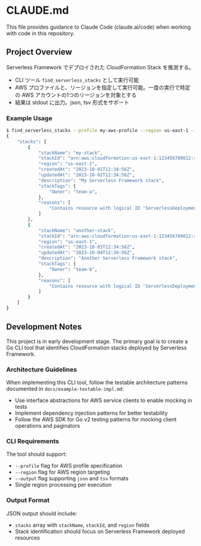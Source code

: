 # CLAUDE.md

This file provides guidance to Claude Code (claude.ai/code) when working with code in this repository.

## Project Overview

Serverless Framework でデプロイされた CloudFormation Stack を推測する。

- CLI ツール `find_serverless_stacks` として実行可能
- AWS プロファイルと、リージョンを指定して実行可能。一度の実行で特定の AWS アカウントの1つのリージョンを対象とする
- 結果は stdout に出力。json, tsv 形式をサポート

### Example Usage

```bash
$ find_serverless_stacks --profile my-aws-profile --region us-east-1 --output json
{
    "stacks": [
        {
            "stackName": "my-stack",
            "stackId": "arn:aws:cloudformation:us-east-1:123456789012:stack/my-stack/abcd1234-efgh-5678-ijkl-mnopqrstuv",
            "region": "us-east-1",
            "createdAt": "2023-10-01T12:34:56Z",
            "updatedAt": "2023-10-02T12:34:56Z",
            "description": "My Serverless Framework stack",
            "stackTags": {
                "Owner": "team-a",
            },
            "reasons": [
                "Contains resource with logical ID 'ServerlessDeploymentBucket'"
            ]
        },
        {
            "stackName": "another-stack",
            "stackId": "arn:aws:cloudformation:us-east-1:123456789012:stack/another-stack/wxyz9876-vuts-5432-rqpo-nmlkjihgfe",
            "region": "us-east-1",
            "createdAt": "2023-10-03T12:34:56Z",
            "updatedAt": "2023-10-04T12:34:56Z",
            "description": "Another Serverless Framework stack",
            "stackTags": {
                "Owner": "team-b",
            },
            "reasons": [
                "Contains resource with logical ID 'ServerlessDeploymentBucket'"
            ]
        }
    ]
}
```

## Development Notes

This project is in early development stage. The primary goal is to create a Go CLI tool that identifies CloudFormation stacks deployed by Serverless Framework.

### Architecture Guidelines

When implementing this CLI tool, follow the testable architecture patterns documented in `docs/example-testable-impl.md`:
- Use interface abstractions for AWS service clients to enable mocking in tests
- Implement dependency injection patterns for better testability
- Follow the AWS SDK for Go v2 testing patterns for mocking client operations and paginators

### CLI Requirements

The tool should support:
- `--profile` flag for AWS profile specification
- `--region` flag for AWS region targeting
- `--output` flag supporting `json` and `tsv` formats
- Single region processing per execution

### Output Format

JSON output should include:
- `stacks` array with `stackName`, `stackId`, and `region` fields
- Stack identification should focus on Serverless Framework deployed resources
